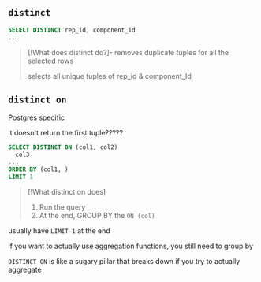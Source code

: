 
## `distinct`

```sql
SELECT DISTINCT rep_id, component_id
...
```

>[!What does distinct do?]-
> removes duplicate tuples for all the selected rows
> 
> selects all unique tuples of rep_id & component_Id

## `distinct on`

Postgres specific

it doesn't return the first tuple?????

```sql
SELECT DISTINCT ON (col1, col2)
  col3
...
ORDER BY (col1, )
LIMIT 1
```

>[!What distinct on does]
>1. Run the query
>2. At the end, GROUP BY the `ON (col)`

usually have `LIMIT 1` at the end

if you want to actually use aggregation functions, you still need to group by

`DISTINCT ON`  is like a sugary pillar that breaks down if you try to actually aggregate